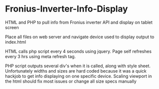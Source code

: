 # Fronius-Inverter-Info-Display
HTML and PHP to pull info from Fronius inverter API and display on tablet screen

Place all files on web server and navigate device used to display output to index.html

HTML calls php script every 4 seconds using jquery. Page self refreshes every 3 hrs using meta refresh tag.

PHP script outputs several div's when it is called, along with style sheet. Unfortunately widths and sizes are hard coded because it was a quick hackjob to get info displaying on one specific device. Scaling viewport in the html should fix most issues or change all size specs manually
